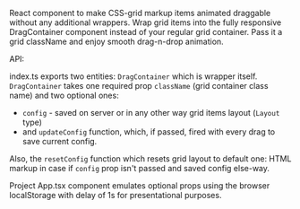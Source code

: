 React component to make CSS-grid markup items animated draggable without any additional
wrappers. Wrap grid items into the fully responsive DragContainer component instead of 
your regular grid container. Pass it a grid className and enjoy smooth drag-n-drop animation.

API:

index.ts exports two entities: `DragContainer` which is wrapper itself.
`DragContainer` takes one required prop `className` (grid container class name) and two optional ones:
 - `config` - saved on server or in any other way grid items layout (`Layout` type)
 - and `updateConfig` function, which, if passed, fired with every drag to save current config. 

Also, the `resetConfig` function which resets grid layout to default one: HTML markup in case if
`config` prop isn't passed and saved config else-way.

Project App.tsx component emulates optional props using the browser localStorage with delay of 1s
for presentational purposes.
